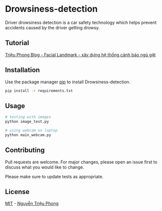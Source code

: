 
# Drowsiness-detection

Driver drowsiness detection is a car safety technology which helps prevent accidents caused by the driver getting drowsy. 

## Tutorial
[Triệu Phong Blog - Facial Landmark - xây dựng hệ thống cảnh báo ngủ gật](#)
## Installation

Use the package manager [pip](https://pip.pypa.io/en/stable/) to install Drowsiness-detection.

```bash
pip install -r requirements.txt
```
## Usage
```python
# testing with images
python image_test.py

# using webcam on laptop
python main_webcam.py
```

## Contributing
Pull requests are welcome. For major changes, please open an issue first to discuss what you would like to change.

Please make sure to update tests as appropriate.

## License
[MIT](https://choosealicense.com/licenses/mit/) - [Nguyễn Triệu Phong](http://facebook.com/phong.gtvt)
